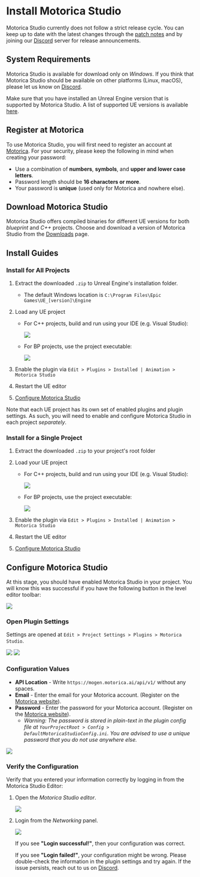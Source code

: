 # Install Motorica Studio

Motorica Studio currently does not follow a strict release cycle. You can keep up to date with the latest changes through the [patch notes](../patch-notes/index.md) and by joining our [Discord](https://discord.com/invite/KWRqNzcjYA) server for release announcements.

## System Requirements

Motorica Studio is available for download only on *Windows*. If you think that Motorica Studio should be available on other platforms (Linux, macOS), please let us know on [Discord](https://discord.com/invite/KWRqNzcjYA).

Make sure that you have installed an Unreal Engine version that is supported by Motorica Studio. A list of supported UE versions is available [here](../downloads.md).

## Register at Motorica

To use Motorica Studio, you will first need to register an account at [Motorica](https://mogen.motorica.ai/). For your security, please keep the following in mind when creating your password:

- Use a combination of **numbers**, **symbols**, and **upper and lower case letters**.
- Password length should be **16 characters or more**.
- Your password is **unique** (used only for Motorica and nowhere else).

## Download Motorica Studio

Motorica Studio offers compiled binaries for different UE versions for both *blueprint* and *C++* projects. Choose and download a version of Motorica Studio from the [Downloads](../downloads.md) page.

## Install Guides
### Install for All Projects

1. Extract the downloaded `.zip` to Unreal Engine's installation folder.
    - The default Windows location is `C:\Program Files\Epic Games\UE_[version]\Engine`
2. Load any UE project
      - For C++ projects, build and run using your IDE (e.g. Visual Studio):

        ![](../assets/images/open-project-cpp.png)

      - For BP projects, use the project executable:        

        ![](../assets/images/open-project-bp.png)

3. Enable the plugin via `Edit > Plugins > Installed | Animation > Motorica Studio`
4. Restart the UE editor
5. [Configure Motorica Studio](#configure-motorica-studio)

Note that each UE project has its own set of enabled plugins and plugin settings. As such, you will need to enable and configure Motorica Studio in each project *separately*.

### Install for a Single Project

1. Extract the downloaded `.zip` to your project's root folder
2. Load your UE project
      - For C++ projects, build and run using your IDE (e.g. Visual Studio):

        ![](../assets/images/open-project-cpp.png)

      - For BP projects, use the project executable:

        ![](../assets/images/open-project-bp.png)

3. Enable the plugin via `Edit > Plugins > Installed | Animation > Motorica Studio`
4. Restart the UE editor
5. [Configure Motorica Studio](#configure-motorica-studio)

## Configure Motorica Studio

At this stage, you should have enabled Motorica Studio in your project. You will know this was successful if you have the following button in the level editor toolbar:

![](../assets/images/level-editor-toolbar-motorica-button.png)

### Open Plugin Settings

Settings are opened at `Edit > Project Settings > Plugins > Motorica Studio`.

![](../assets/images/menu-edit-project-settings.png)
![](../assets/images/project-settings-plugins-motorica-studio.png)

### Configuration Values

- **API Location** - Write `https://mogen.motorica.ai/api/v1/` without any spaces.
- **Email** - Enter the email for your Motorica account. (Register on the [Motorica website](https://www.motorica.ai/)).
- **Password** - Enter the password for your Motorica account. (Register on the [Motorica website](https://www.motorica.ai/)).
    - *Warning: The password is stored in plain-text in the plugin config file at `YourProjectRoot > Config > DefaultMotoricaStudioConfig.ini`. You are advised to use a unique password that you do not use anywhere else.*

![](../assets/images/motorica-studio-settings-example.png)

### Verify the Configuration

Verify that you entered your information correctly by logging in from the Motorica Studio Editor:

1. Open the *Motorica Studio editor*.

    ![](../assets/images/level-editor-toolbar-motorica-button.png)

2. Login from the *Networking* panel. 

    ![](../assets/gifs/workflow-ms-editor-login.gif)

    If you see **"Login successful!"**, then your configuration was correct.

    If you see **"Login failed!"**, your configuration might be wrong. Please double-check the information in the plugin settings and try again. If the issue persists, reach out to us on [Discord](https://discord.com/invite/KWRqNzcjYA).
